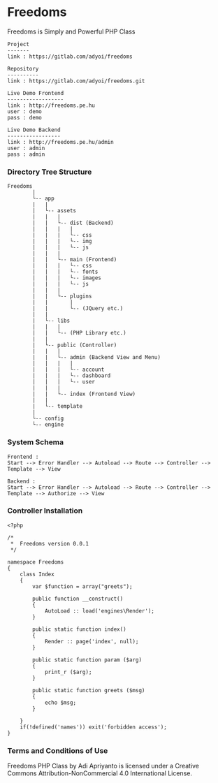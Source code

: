 # Freedoms
Freedoms is Simply and Powerful PHP Class

```
Project
-------
link : https://gitlab.com/adyoi/freedoms

Repository
----------
link : https://gitlab.com/adyoi/freedoms.git

Live Demo Frontend
------------------
link : http://freedoms.pe.hu
user : demo
pass : demo

Live Demo Backend
-----------------
link : http://freedoms.pe.hu/admin
user : admin
pass : admin
```

### Directory Tree Structure

```
Freedoms
		|
		└-- app
		|	|
		|	└-- assets
		|	|	|
		|	|	└-- dist (Backend)
		|	|	|	|
		|	|	|	└-- css
		|	|	|	└-- img
		|	|	|	└-- js
		|	|	|	
		|	|	└-- main (Frontend)
		|	|	|	└-- css
		|	|	|	└-- fonts
		|	|	|	└-- images
		|	|	|	└-- js
		|	|	|
		|	|	└-- plugins
		|	|		|
		|	|		└-- (JQuery etc.)
		|	|
		|	└-- libs
		|	|	|
		|	|	└-- (PHP Library etc.)
		|	|
		|	└-- public (Controller)
		|	|	|
		|	|	└-- admin (Backend View and Menu)
		|	|	|	|
		|	|	|	└-- account
		|	|	|	└-- dashboard
		|	|	|	└-- user
		|	|	|
		|	|	└-- index (Frontend View)
		|	|	
		|	└-- template
		|
		└-- config
		└-- engine
```

### System Schema
```
Frontend :
Start --> Error Handler --> Autoload --> Route --> Controller --> Template --> View 

Backend :
Start --> Error Handler --> Autoload --> Route --> Controller --> Template --> Authorize --> View

```


### Controller Installation
```
<?php

/* 
 *	Freedoms version 0.0.1
 */
 
namespace Freedoms
{
	class Index
	{
		var $function = array("greets");
		
		public function __construct()
		{	
			AutoLoad :: load('engines\Render');
		}
		
		public static function index()
		{
			Render :: page('index', null);
		}
	
		public static function param ($arg)
		{	
			print_r ($arg);
		}
		
		public static function greets ($msg)
		{
			echo $msg;
		}
		
	}
	if(!defined('names')) exit('forbidden access');
}
```

### Terms and Conditions of Use

Freedoms PHP Class by Adi Apriyanto is licensed under a Creative Commons Attribution-NonCommercial 4.0 International License.
